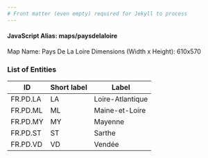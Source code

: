 ```yaml
---
# Front matter (even empty) required for Jekyll to process
---
```


#### JavaScript Alias: maps/paysdelaloire

Map Name: Pays De La Loire
Dimensions (Width x Height): 610x570





### List of Entities

ID | Short label | Label
---|---|---|
FR.PD.LA|LA|Loire-Atlantique
FR.PD.ML|ML|Maine-et-Loire
FR.PD.MY|MY|Mayenne
FR.PD.ST|ST|Sarthe
FR.PD.VD|VD|Vendée